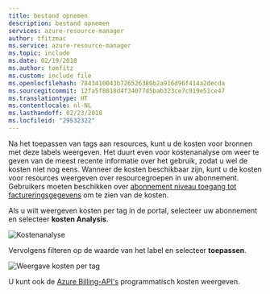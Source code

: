 ```yaml
---
title: bestand opnemen
description: bestand opnemen
services: azure-resource-manager
author: tfitzmac
ms.service: azure-resource-manager
ms.topic: include
ms.date: 02/19/2018
ms.author: tomfitz
ms.custom: include file
ms.openlocfilehash: 7843410043b726526380b2a916d96f414a2decda
ms.sourcegitcommit: 12fa5f8018d4f34077d5bab323ce7c919e51ce47
ms.translationtype: HT
ms.contentlocale: nl-NL
ms.lasthandoff: 02/23/2018
ms.locfileid: "29532322"
---
```

Na het toepassen van tags aan resources, kunt u de kosten voor bronnen met deze labels weergeven. Het duurt even voor kostenanalyse om weer te geven van de meest recente informatie over het gebruik, zodat u wel de kosten niet nog eens. Wanneer de kosten beschikbaar zijn, kunt u de kosten voor resources weergeven over resourcegroepen in uw abonnement. Gebruikers moeten beschikken over [abonnement niveau toegang tot factureringsgegevens](../articles/billing/billing-manage-access.md) om te zien van de kosten.

Als u wilt weergeven kosten per tag in de portal, selecteer uw abonnement en selecteer **kosten Analysis**.

![Kostenanalyse](./media/resource-manager-governance-tags-billing/select-cost-analysis.png)

Vervolgens filteren op de waarde van het label en selecteer **toepassen**.

![Weergave kosten per tag](./media/resource-manager-governance-tags-billing/view-costs-by-tag.png)

U kunt ook de [Azure Billing-API's](../articles/billing/billing-usage-rate-card-overview.md) programmatisch kosten weergeven.
